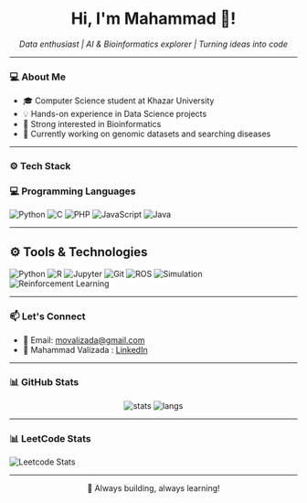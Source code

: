 <h1 align="center">Hi, I'm Mahammad 👋! </h1>
<p align="center">
  <i>Data enthusiast | AI & Bioinformatics explorer | Turning ideas into code</i>
</p>

---

### 💻 About Me

- 🎓 Computer Science student at Khazar University
- 💡 Hands-on experience in Data Science projects
- 🧬 Strong interested in Bioinformatics
- 🔬 Currently working on genomic datasets and searching diseases

---

### ⚙️ Tech Stack

### 💻 Programming Languages
![Python](https://img.shields.io/badge/Python-3776AB?style=flat&logo=python&logoColor=white)
![C](https://img.shields.io/badge/C-00599C?style=flat&logo=c&logoColor=white)
![PHP](https://img.shields.io/badge/PHP-777BB4?style=flat&logo=php&logoColor=white)
![JavaScript](https://img.shields.io/badge/JavaScript-F7DF1E?style=flat&logo=javascript&logoColor=black)
![Java](https://img.shields.io/badge/Java-007396?style=flat&logo=java&logoColor=white)

---

## ⚙️ Tools & Technologies

![Python](https://img.shields.io/badge/Python-3776AB?style=for-the-badge&logo=python&logoColor=white)
![R](https://img.shields.io/badge/R-276DC3?style=for-the-badge&logo=r&logoColor=white)
![Jupyter](https://img.shields.io/badge/Jupyter-F37626?style=for-the-badge&logo=jupyter&logoColor=white)
![Git](https://img.shields.io/badge/Git-F05032?style=for-the-badge&logo=git&logoColor=white)
![ROS](https://img.shields.io/badge/ROS-222C35?style=for-the-badge&logo=ros&logoColor=white)
![Simulation](https://img.shields.io/badge/Simulation-6E6E6E?style=for-the-badge&logo=simulation&logoColor=white)
![Reinforcement Learning](https://img.shields.io/badge/Reinforcement_Learning-FF6F61?style=for-the-badge&logoColor=white)

---

### 📫 Let's Connect

- 📩 Email: [movalizada@gmail.com](mailto:movallizada@gmail.com)  
- 💼 Mahammad Valizada : [LinkedIn](https://www.linkedin.com/in/mahammad-valizada-699159267/)  

---

### 📊 GitHub Stats

<p align="center">
  <img src="https://github-readme-stats.vercel.app/api?username=movalizada&show_icons=true&theme=radical" alt="stats"/>
  <img src="https://github-readme-stats.vercel.app/api/top-langs/?username=movalizada&layout=compact&theme=radical" alt="langs"/>
</p>

---

### 📊 LeetCode Stats

![Leetcode Stats](https://leetcard.jacoblin.cool/movalizada?theme=dark&font=Ubuntu&ext=heatmap)

---

<p align="center">🚀 Always building, always learning!</p>



